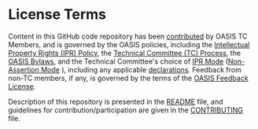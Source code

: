 # License Terms

Content in this GitHub code repository has been [contributed](https://www.oasis-open.org/policies-guidelines/ipr#def-contribution) by 
OASIS TC Members, and is governed by the OASIS policies, including the [Intellectual Property Rights (IPR) Policy](https://www.oasis-open.org/policies-guidelines/ipr), 
the [Technical Committee (TC) Process](https://www.oasis-open.org/policies-guidelines/tc-process), the [OASIS Bylaws](https://www.oasis-open.org/policies-guidelines/bylaws), 
and the Technical Committee's choice of [IPR Mode](https://www.oasis-open.org/policies-guidelines/ipr#def-ipr-mode) ([Non-Assertion Mode](https://www.oasis-open.org/policies-guidelines/ipr##Non-Assertion-Mode) ), 
including any applicable [declarations](https://www.oasis-open.org/committees/openc2/ipr.php). Feedback from non-TC members, if any, 
is governed by the terms of the [OASIS Feedback License](https://www.oasis-open.org/policies-guidelines/ipr#appendixa"). 

Description of this repository is presented in the [README](https://github.com/oasis-tcs/openc2-transf-http/blob/master/README.md) file, 
and guidelines for contribution/participation are given in the 
[CONTRIBUTING](https://github.com/oasis-tcs/openc2-transf-http/blob/master/CONTRIBUTING.md) file.
